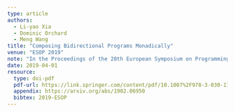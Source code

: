 ```yaml
---
type: article
authors:
  - Li-yao Xia
  - Dominic Orchard
  - Meng Wang
title: "Composing Bidirectional Programs Monadically"
venue: "ESOP 2019"
note: "In the Proceedings of the 28th European Symposium on Programming (ESOP2019)"
date: 2019-04-01
resource:
  type: doi-pdf
  pdf-url: https://link.springer.com/content/pdf/10.1007%2F978-3-030-17184-1_6.pdf
  appendix: https://arxiv.org/abs/1902.06950
  bibtex: 2019-ESOP
---
```


